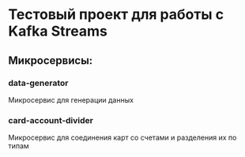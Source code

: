 # Тестовый проект для работы с Kafka Streams

## Микросервисы:

### data-generator
Микросервис для генерации данных

### card-account-divider
Микросервис для соединения карт со счетами и разделения их по типам
